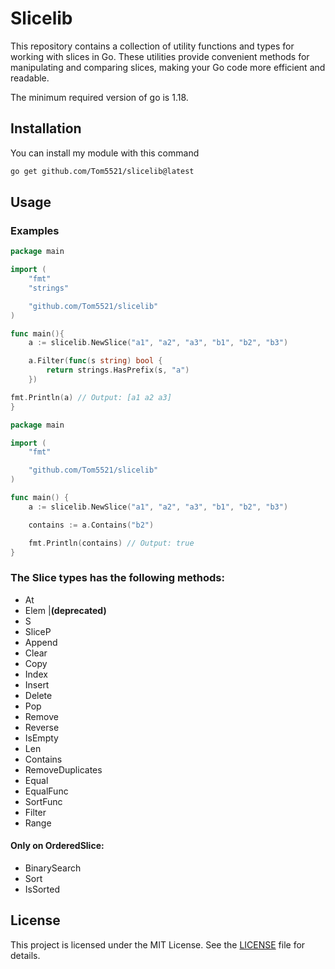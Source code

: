 # Slicelib

This repository contains a collection of utility functions and types for working with slices in Go. These utilities provide convenient methods for manipulating and comparing slices, making your Go code more efficient and readable.

The minimum required version of go is 1.18.

## Installation

You can install my module with this command

```bash
go get github.com/Tom5521/slicelib@latest
```

## Usage

### Examples

```go
package main

import (
	"fmt"
	"strings"

	"github.com/Tom5521/slicelib"
)

func main(){
	a := slicelib.NewSlice("a1", "a2", "a3", "b1", "b2", "b3")

	a.Filter(func(s string) bool {
		return strings.HasPrefix(s, "a")
	})

fmt.Println(a) // Output: [a1 a2 a3]
}
```

```go
package main

import (
	"fmt"

	"github.com/Tom5521/slicelib"
)

func main() {
	a := slicelib.NewSlice("a1", "a2", "a3", "b1", "b2", "b3")

	contains := a.Contains("b2")

	fmt.Println(contains) // Output: true
}
```

### The Slice types has the following methods:

- At
- Elem |**(deprecated)**
- S
- SliceP
- Append
- Clear
- Copy
- Index
- Insert
- Delete
- Pop
- Remove
- Reverse
- IsEmpty
- Len
- Contains
- RemoveDuplicates
- Equal
- EqualFunc
- SortFunc
- Filter
- Range

#### Only on OrderedSlice:

- BinarySearch
- Sort
- IsSorted

## License

This project is licensed under the MIT License. See the [LICENSE](LICENSE) file for details.
